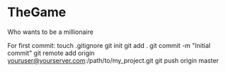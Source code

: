 # TheGame
Who wants to be a millionaire


For first commit:
	touch .gitignore
	git init
	git add .
	git commit -m "Initial commit"
	git remote add origin youruser@yourserver.com:/path/to/my_project.git
	git push origin master
